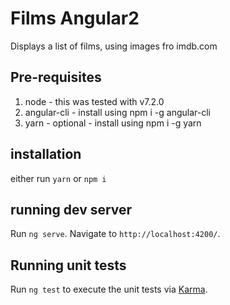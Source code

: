 # Films Angular2
Displays a list of films, using images fro imdb.com

## Pre-requisites
1. node - this was tested with v7.2.0
1. angular-cli - install using npm i -g angular-cli
2. yarn - optional - install using npm i -g yarn

## installation
either run `yarn` or `npm i`

## running dev server
Run `ng serve`. Navigate to `http://localhost:4200/`.

## Running unit tests
Run `ng test` to execute the unit tests via [Karma](https://karma-runner.github.io).

